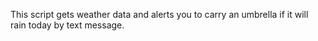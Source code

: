 This script gets weather data and alerts you to carry an umbrella if it will rain today by text message. 
